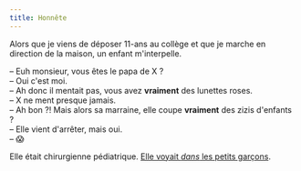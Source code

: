 ```yaml
---
title: Honnête
---
```


Alors que je viens de déposer 11-ans au collège et que je marche en direction de la maison, un enfant m'interpelle.

– Euh monsieur, vous êtes le papa de X ?  
– Oui c'est moi.  
– Ah donc il mentait pas, vous avez **vraiment** des lunettes roses.  
– X ne ment presque jamais.  
– Ah bon ?! Mais alors sa marraine, elle coupe **vraiment** des zizis d'enfants ?  
– Elle vient d'arrêter, mais oui.  
– 😱

Elle était chirurgienne pédiatrique. [Elle voyait _dans_ les petits garçons](/notes/2015-05-oui-forcement/).
